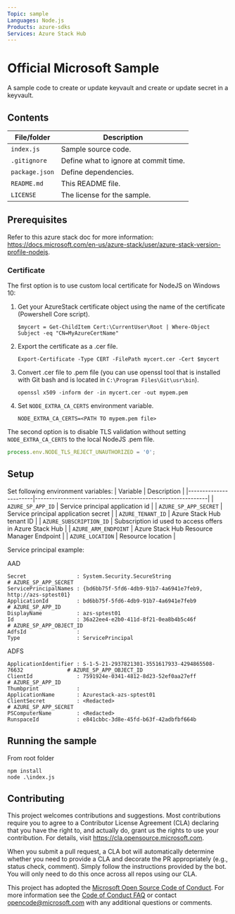 ```yaml
---
Topic: sample
Languages: Node.js
Products: azure-sdks
Services: Azure Stack Hub
---
```


# Official Microsoft Sample

<!-- 
Guidelines on README format: https://review.docs.microsoft.com/help/onboard/admin/samples/concepts/readme-template?branch=master

Guidance on onboarding samples to docs.microsoft.com/samples: https://review.docs.microsoft.com/help/onboard/admin/samples/process/onboarding?branch=master

Taxonomies for products and languages: https://review.docs.microsoft.com/new-hope/information-architecture/metadata/taxonomies?branch=master
-->

A sample code to create or update keyvault and create or update secret in a keyvault.

## Contents

| File/folder       | Description                                |
|-------------------|--------------------------------------------|
| `index.js`        | Sample source code.                        |
| `.gitignore`      | Define what to ignore at commit time.      |
| `package.json`    | Define dependencies.                       |
| `README.md`       | This README file.                          |
| `LICENSE`         | The license for the sample.                |

## Prerequisites

Refer to this azure stack doc for more information: https://docs.microsoft.com/en-us/azure-stack/user/azure-stack-version-profile-nodejs.

### Certificate

The first option is to use custom local certificate for NodeJS on Windows 10:

1. Get your AzureStack certificate object using the name of the certificate (Powershell Core script).
    ```powershells
    $mycert = Get-ChildItem Cert:\CurrentUser\Root | Where-Object Subject -eq "CN=MyAzureCertName"
    ```
1. Export the certificate as a .cer file.
    ```powershells
    Export-Certificate -Type CERT -FilePath mycert.cer -Cert $mycert
    ```
1. Convert .cer file to .pem file (you can use openssl tool that is installed with Git bash and is located in `C:\Program Files\Git\usr\bin`).
    ```powershells
    openssl x509 -inform der -in mycert.cer -out mypem.pem
    ```
1. Set `NODE_EXTRA_CA_CERTS` environment variable.
    ```powershells
    NODE_EXTRA_CA_CERTS=<PATH TO mypem.pem file>
    ```

The second option is to disable TLS validation without setting `NODE_EXTRA_CA_CERTS` to the local NodeJS .pem file.
```javascript
process.env.NODE_TLS_REJECT_UNAUTHORIZED = '0';
```

## Setup

Set following environment variables:
| Variable              | Description                                                 |
|-----------------------|-------------------------------------------------------------|
| `AZURE_SP_APP_ID`       | Service principal application id                            |
| `AZURE_SP_APP_SECRET`       | Service principal application secret                        |
| `AZURE_TENANT_ID`           | Azure Stack Hub tenant ID                                   |
| `AZURE_SUBSCRIPTION_ID`     | Subscription id used to access offers in Azure Stack Hub    |
| `AZURE_ARM_ENDPOINT`        | Azure Stack Hub Resource Manager Endpoint                   |
| `AZURE_LOCATION`            | Resource location                                           |

Service principal example:

AAD
```
Secret                : System.Security.SecureString                                 # AZURE_SP_APP_SECRET
ServicePrincipalNames : {bd6bb75f-5fd6-4db9-91b7-4a6941e7feb9, http://azs-sptest01}
ApplicationId         : bd6bb75f-5fd6-4db9-91b7-4a6941e7feb9                         # AZURE_SP_APP_ID
DisplayName           : azs-sptest01
Id                    : 36a22ee4-e2b0-411d-8f21-0ea8b4b5c46f                         # AZURE_SP_APP_OBJECT_ID
AdfsId                : 
Type                  : ServicePrincipal
```

ADFS
```
ApplicationIdentifier : S-1-5-21-2937821301-3551617933-4294865508-76632              # AZURE_SP_APP_OBJECT_ID
ClientId              : 7591924e-0341-4812-8d23-52ef0aa27eff                         # AZURE_SP_APP_ID                   
Thumbprint            : 
ApplicationName       : Azurestack-azs-sptest01
ClientSecret          : <Redacted>                                                   # AZURE_SP_APP_SECRET
PSComputerName        : <Redacted>
RunspaceId            : e841cbbc-3d8e-45fd-b63f-42adbfbf664b
```

## Running the sample

From root folder
```
npm install
node .\index.js
```

## Contributing

This project welcomes contributions and suggestions.  Most contributions require you to agree to a
Contributor License Agreement (CLA) declaring that you have the right to, and actually do, grant us
the rights to use your contribution. For details, visit https://cla.opensource.microsoft.com.

When you submit a pull request, a CLA bot will automatically determine whether you need to provide
a CLA and decorate the PR appropriately (e.g., status check, comment). Simply follow the instructions
provided by the bot. You will only need to do this once across all repos using our CLA.

This project has adopted the [Microsoft Open Source Code of Conduct](https://opensource.microsoft.com/codeofconduct/).
For more information see the [Code of Conduct FAQ](https://opensource.microsoft.com/codeofconduct/faq/) or
contact [opencode@microsoft.com](mailto:opencode@microsoft.com) with any additional questions or comments.
